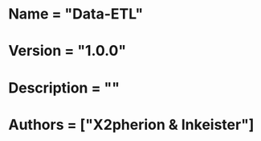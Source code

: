 # Name = "Data-ETL"

# Version = "1.0.0"

# Description = ""

# Authors = ["X2pherion & Inkeister"]
